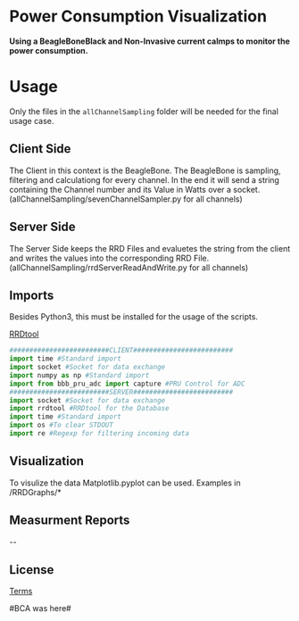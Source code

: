 # Power Consumption Visualization

**Using a BeagleBoneBlack and Non-Invasive current calmps to monitor the power consumption.**

# Usage

Only the files in the `allChannelSampling` folder will be needed for the final usage case.

## Client Side

The Client in this context is the BeagleBone. The BeagleBone is sampling, filtering and calculationg for every channel. In the end it will send a string containing the Channel number and its Value in Watts over a socket. (allChannelSampling/sevenChannelSampler.py for all channels)

## Server Side

The Server Side keeps the RRD Files and evaluetes the string from the client and writes the values into the corresponding RRD File. (allChannelSampling/rrdServerReadAndWrite.py for all channels)

## Imports

Besides Python3, this must be installed for the usage of the scripts.

[RRDtool](https://pypi.org/project/rrdtool/)


```python
#########################CLIENT#########################
import time #Standard import
import socket #Socket for data exchange
import numpy as np #Standard import
import from bbb_pru_adc import capture #PRU Control for ADC
#########################SERVER#########################
import socket #Socket for data exchange
import rrdtool #RRDtool for the Database
import time #Standard import
import os #To clear STDOUT
import re #Regexp for filtering incoming data
```

## Visualization

To visulize the data Matplotlib.pyplot can be used. Examples in /RRDGraphs/*

## Measurment Reports
--
## License

[Terms](https://de-de.facebook.com/terms)

#BCA was here#